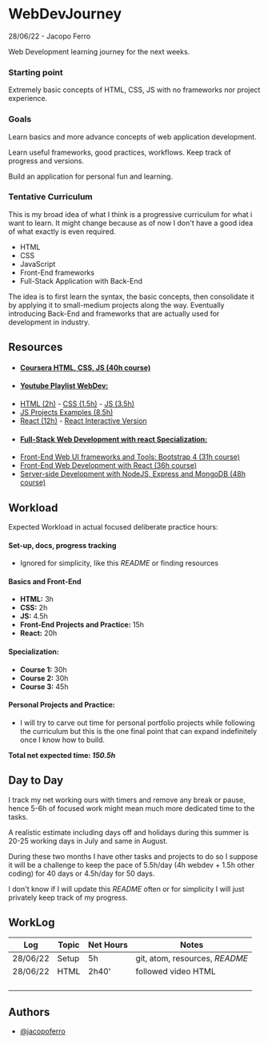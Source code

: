 
# WebDevJourney

28/06/22 - Jacopo Ferro

Web Development learning journey for the next weeks.

### Starting point
Extremely basic concepts of HTML, CSS, JS with no frameworks nor project experience.

### Goals 
Learn basics and more advance concepts of web application development. 

Learn useful frameworks, good practices, workflows. Keep track of progress and versions.

Build an application for personal fun and learning.

### Tentative Curriculum 
This is my broad idea of what I think is a progressive curriculum for what i want to learn. It might change because as of now I don't have a good idea of what exactly is even required.
- HTML
- CSS
- JavaScript
- Front-End frameworks
- Full-Stack Application with Back-End

The idea is to first learn the syntax, the basic concepts, then consolidate it by applying it to small-medium projects
along the way. Eventually introducing Back-End and frameworks that are actually used for development in industry.


## Resources

 - #### [Coursera HTML, CSS, JS (40h course) ](https://www.coursera.org/learn/html-css-javascript-for-web-developers#syllabus)
 - #### [Youtube Playlist WebDev:](https://www.youtube.com/playlist?list=PLyD3aerR31f6ODmki7GYhaLhx_jLj6aFX)
 -  [HTML (2h)](https://www.youtube.com/watch?v=pQN-pnXPaVg&list=PLyD3aerR31f6ODmki7GYhaLhx_jLj6aFX) - [CSS (1.5h)](https://www.youtube.com/watch?v=ieTHC78giGQ&list=PLyD3aerR31f6ODmki7GYhaLhx_jLj6aFX)  - [JS (3.5h)](https://www.youtube.com/watch?v=PkZNo7MFNFg&list=PLyD3aerR31f6ODmki7GYhaLhx_jLj6aFX) 
 -  [JS Projects Examples (8.5h)]( https://www.youtube.com/watch?v=3PHXvlpOkf4&list=PLyD3aerR31f6ODmki7GYhaLhx_jLj6aFX) 
 -  [React (12h)](https://www.youtube.com/watch?v=bMknfKXIFA8&list=PLyD3aerR31f6ODmki7GYhaLhx_jLj6aFX) - [React Interactive Version](https://scrimba.com/learn/learnreact) 
 - #### [Full-Stack Web Development with react Specialization:](https://www.coursera.org/specializations/full-stack-react#courses) 
 - [Front-End Web UI frameworks and Tools: Bootstrap 4 (31h course)](https://www.coursera.org/learn/bootstrap-4?specialization=full-stack-react#syllabus)
 - [Front-End Web Development with React (36h course)](https://www.coursera.org/learn/front-end-react?specialization=full-stack-react#syllabus)
 - [Server-side Development with NodeJS, Express and MongoDB (48h course)](https://www.coursera.org/learn/server-side-nodejs?specialization=full-stack-react#syllabus)
## Workload
Expected Workload in actual focused deliberate practice hours:

#### Set-up, docs, progress tracking
- Ignored for simplicity, like this *README* or finding resources

#### Basics and Front-End
- **HTML:** 3h
- **CSS:** 2h
- **JS:** 4.5h
- **Front-End Projects and Practice:** 15h
- **React:** 20h

#### Specialization:

- **Course 1:** 30h
- **Course 2:** 30h
- **Course 3:** 45h

#### Personal Projects and Practice:
- I will try to carve out time for personal portfolio projects while following the curriculum but this is the one final point that can expand indefinitely once I know how to build.

**Total net expected time: *150.5h***
## Day to Day

I track my net working ours with timers and remove any break or pause, hence
5-6h of focused work might mean much more dedicated time to the tasks.

A realistic estimate including days off and holidays during this summer is 20-25 working days in July and same in August.

During these two months I have other tasks and projects to do so I suppose it will be a challenge to keep the pace of 
5.5h/day (4h webdev + 1.5h other coding) for 40 days or 4.5h/day for 50 days.

I don't know if I will update this *README* often or for simplicity I will just privately keep track of my progress.


## WorkLog

|     Log       | Topic    |  Net Hours |           Notes          |
| --------------| -------- | -----------| ------------------------ |
| 28/06/22      |    Setup |      5h   |     git, atom, resources, *README*          |
| 28/06/22      |     HTML |      2h40' |     followed video HTML            |
|          |       |            |      |
|          |       |            |      |
|          |       |            |      |
|          |       |            |      |


## Authors

- [@jacopoferro](https://www.github.com/Ciacco99)

